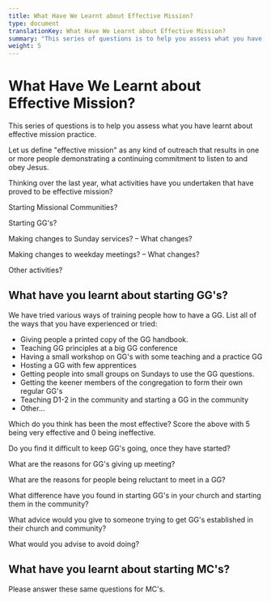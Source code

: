 ```yaml
---
title: What Have We Learnt about Effective Mission?
type: document
translationKey: What Have We Learnt about Effective Mission?
summary: "This series of questions is to help you assess what you have learnt about effective mission practice."
weight: 5
---
```

# What Have We Learnt about Effective Mission?

This series of questions is to help you assess what you have learnt about effective mission practice.

Let us define "effective mission" as any kind of outreach that results in one or more people demonstrating a continuing commitment to listen to and obey Jesus.

Thinking over the last year, what activities have you undertaken that have proved to be effective mission?

Starting Missional Communities?

Starting GG's?

Making changes to Sunday services? – What changes?

Making changes to weekday meetings? – What changes?

Other activities?

## What have you learnt about starting GG's?

We have tried various ways of training people how to have a GG. List all of the ways that you have experienced or tried:

-   Giving people a printed copy of the GG handbook.
-   Teaching GG principles at a big GG conference
-   Having a small workshop on GG's with some teaching and a practice GG
-   Hosting a GG with few apprentices
-   Getting people into small groups on Sundays to use the GG questions.
-   Getting the keener members of the congregation to form their own regular GG's
-   Teaching D1-2 in the community and starting a GG in the community
-   Other...

Which do you think has been the most effective? Score the above with 5 being very effective and 0 being ineffective.

Do you find it difficult to keep GG's going, once they have started?

What are the reasons for GG's giving up meeting?

What are the reasons for people being reluctant to meet in a GG?

What difference have you found in starting GG's in your church and starting them in the community?

What advice would you give to someone trying to get GG's established in their church and community?

What would you advise to avoid doing?

## What have you learnt about starting MC's?

Please answer these same questions for MC's.
